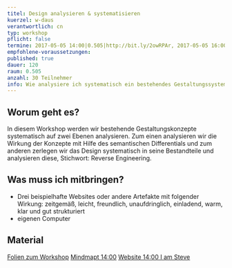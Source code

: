 ```yaml
---
titel: Design analysieren & systematisieren
kuerzel: w-daus
verantwortlich: cn
typ: workshop
pflicht: false
termine: 2017-05-05 14:00|0.505|http://bit.ly/2owRPAr, 2017-05-05 16:00|0.505|http://bit.ly/2q7Uu3C, 2017-05-12 13:30|0.505|http://bit.ly/2p4xvFf, 2017-05-12 16:00|0.505|http://bit.ly/2plV9O4
empfohlene-voraussetzungen: 
published: true
dauer: 120
raum: 0.505
anzahl: 30 Teilnehmer
info: Wie analysiere ich systematisch ein bestehendes Gestaltungssystem und wie kann ich es bewerten?
---
```


## Worum geht es?

In diesem Workshop werden wir bestehende Gestaltungskonzepte systematisch auf zwei Ebenen analysieren. Zum einen analysieren wir die Wirkung der Konzepte mit Hilfe des semantischen Differentials und zum anderen zerlegen wir das Design systematisch in seine Bestandteile und analysieren diese, Stichwort: Reverse Engineering.

## Was muss ich mitbringen?

- Drei beispielhafte Websites oder andere Artefakte mit folgender Wirkung: zeitgemäß, leicht, freundlich, unaufdringlich, einladend, warm, klar und gut strukturiert
- eigenen Computer

## Material
[Folien zum Workshop](../../download/workshop-design-analysieren-und-systematisieren.pdf)
[Mindmapt 14:00](https://mm.tt/892203830?t=1YRiYoSJGz)
[Website 14:00 I am Steve](https://iamsteve.me/)
